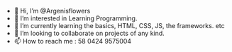 - 👋 Hi, I’m @Argenisflowers 
- 👀 I’m interested in Learning Programming.
- 🌱 I’m currently learning the basics, HTML, CSS, JS, the frameworks. etc
- 💞️ I’m looking to collaborate on projects of any kind.
- 📫 How to reach me : 58 0424 9575004

<!---
Argenisflowers/Argenisflowers is a ✨ special ✨ repository because its `README.md` (this file) appears on your GitHub profile.
You can click the Preview link to take a look at your changes.
--->

